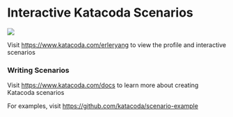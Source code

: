 # Interactive Katacoda Scenarios

[![](http://shields.katacoda.com/katacoda/erleryang/count.svg)](https://www.katacoda.com/erleryang "Get your profile on Katacoda.com")

Visit https://www.katacoda.com/erleryang to view the profile and interactive scenarios

### Writing Scenarios
Visit https://www.katacoda.com/docs to learn more about creating Katacoda scenarios

For examples, visit https://github.com/katacoda/scenario-example
